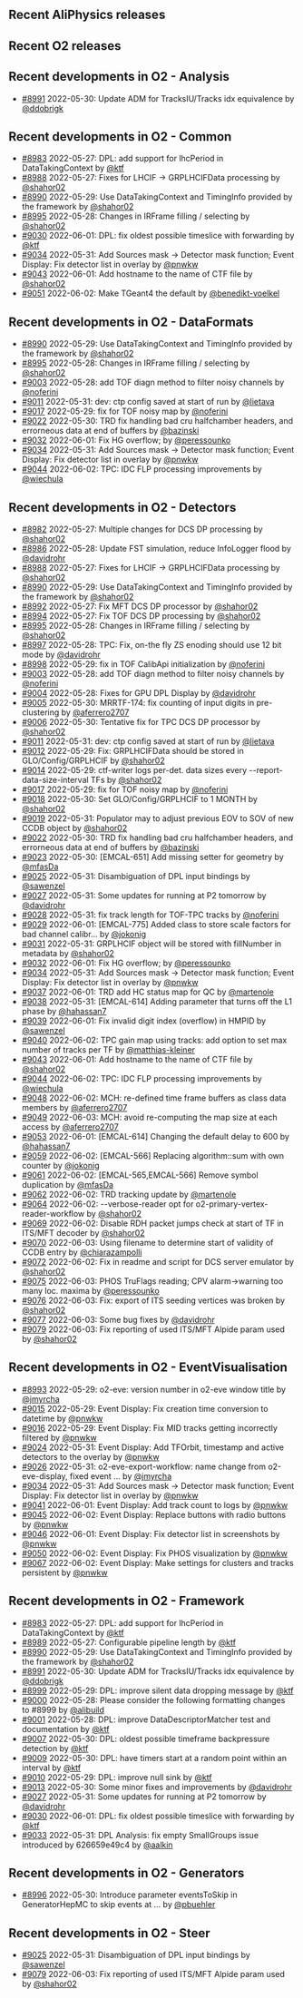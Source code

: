 ## Recent AliPhysics releases
## Recent O2 releases
## Recent developments in O2 - Analysis
- [\#8991](https://github.com/AliceO2Group/AliceO2/pull/8991) 2022-05-30: Update ADM for TracksIU/Tracks idx equivalence by [@ddobrigk](https://github.com/ddobrigk)
## Recent developments in O2 - Common
- [\#8983](https://github.com/AliceO2Group/AliceO2/pull/8983) 2022-05-27: DPL: add support for lhcPeriod in DataTakingContext by [@ktf](https://github.com/ktf)
- [\#8988](https://github.com/AliceO2Group/AliceO2/pull/8988) 2022-05-27: Fixes for LHCIF -> GRPLHCIFData processing by [@shahor02](https://github.com/shahor02)
- [\#8990](https://github.com/AliceO2Group/AliceO2/pull/8990) 2022-05-29: Use DataTakingContext and TimingInfo provided by the framework by [@shahor02](https://github.com/shahor02)
- [\#8995](https://github.com/AliceO2Group/AliceO2/pull/8995) 2022-05-28: Changes in IRFrame filling / selecting by [@shahor02](https://github.com/shahor02)
- [\#9030](https://github.com/AliceO2Group/AliceO2/pull/9030) 2022-06-01: DPL: fix oldest possible timeslice with forwarding by [@ktf](https://github.com/ktf)
- [\#9034](https://github.com/AliceO2Group/AliceO2/pull/9034) 2022-05-31: Add Sources mask -> Detector mask function; Event Display: Fix detector list in overlay by [@pnwkw](https://github.com/pnwkw)
- [\#9043](https://github.com/AliceO2Group/AliceO2/pull/9043) 2022-06-01: Add hostname to the name of CTF file by [@shahor02](https://github.com/shahor02)
- [\#9051](https://github.com/AliceO2Group/AliceO2/pull/9051) 2022-06-02: Make TGeant4 the default by [@benedikt-voelkel](https://github.com/benedikt-voelkel)
## Recent developments in O2 - DataFormats
- [\#8990](https://github.com/AliceO2Group/AliceO2/pull/8990) 2022-05-29: Use DataTakingContext and TimingInfo provided by the framework by [@shahor02](https://github.com/shahor02)
- [\#8995](https://github.com/AliceO2Group/AliceO2/pull/8995) 2022-05-28: Changes in IRFrame filling / selecting by [@shahor02](https://github.com/shahor02)
- [\#9003](https://github.com/AliceO2Group/AliceO2/pull/9003) 2022-05-28: add TOF diagn method to filter noisy channels by [@noferini](https://github.com/noferini)
- [\#9011](https://github.com/AliceO2Group/AliceO2/pull/9011) 2022-05-31: dev: ctp config saved at start of run by [@lietava](https://github.com/lietava)
- [\#9017](https://github.com/AliceO2Group/AliceO2/pull/9017) 2022-05-29: fix for TOF noisy map by [@noferini](https://github.com/noferini)
- [\#9022](https://github.com/AliceO2Group/AliceO2/pull/9022) 2022-05-30: TRD fix handling bad cru halfchamber headers, and errorneous data at end of buffers by [@bazinski](https://github.com/bazinski)
- [\#9032](https://github.com/AliceO2Group/AliceO2/pull/9032) 2022-06-01: Fix HG overflow;  by [@peressounko](https://github.com/peressounko)
- [\#9034](https://github.com/AliceO2Group/AliceO2/pull/9034) 2022-05-31: Add Sources mask -> Detector mask function; Event Display: Fix detector list in overlay by [@pnwkw](https://github.com/pnwkw)
- [\#9044](https://github.com/AliceO2Group/AliceO2/pull/9044) 2022-06-02: TPC: IDC FLP processing improvements by [@wiechula](https://github.com/wiechula)
## Recent developments in O2 - Detectors
- [\#8982](https://github.com/AliceO2Group/AliceO2/pull/8982) 2022-05-27: Multiple changes for DCS DP processing by [@shahor02](https://github.com/shahor02)
- [\#8986](https://github.com/AliceO2Group/AliceO2/pull/8986) 2022-05-28: Update FST simulation, reduce InfoLogger flood by [@davidrohr](https://github.com/davidrohr)
- [\#8988](https://github.com/AliceO2Group/AliceO2/pull/8988) 2022-05-27: Fixes for LHCIF -> GRPLHCIFData processing by [@shahor02](https://github.com/shahor02)
- [\#8990](https://github.com/AliceO2Group/AliceO2/pull/8990) 2022-05-29: Use DataTakingContext and TimingInfo provided by the framework by [@shahor02](https://github.com/shahor02)
- [\#8992](https://github.com/AliceO2Group/AliceO2/pull/8992) 2022-05-27: Fix MFT DCS DP processor by [@shahor02](https://github.com/shahor02)
- [\#8994](https://github.com/AliceO2Group/AliceO2/pull/8994) 2022-05-27: Fix TOF DCS DP processing by [@shahor02](https://github.com/shahor02)
- [\#8995](https://github.com/AliceO2Group/AliceO2/pull/8995) 2022-05-28: Changes in IRFrame filling / selecting by [@shahor02](https://github.com/shahor02)
- [\#8997](https://github.com/AliceO2Group/AliceO2/pull/8997) 2022-05-28: TPC: Fix, on-the fly ZS enoding should use 12 bit mode by [@davidrohr](https://github.com/davidrohr)
- [\#8998](https://github.com/AliceO2Group/AliceO2/pull/8998) 2022-05-29: fix in TOF CalibApi initialization by [@noferini](https://github.com/noferini)
- [\#9003](https://github.com/AliceO2Group/AliceO2/pull/9003) 2022-05-28: add TOF diagn method to filter noisy channels by [@noferini](https://github.com/noferini)
- [\#9004](https://github.com/AliceO2Group/AliceO2/pull/9004) 2022-05-28: Fixes for GPU DPL Display by [@davidrohr](https://github.com/davidrohr)
- [\#9005](https://github.com/AliceO2Group/AliceO2/pull/9005) 2022-05-30: MRRTF-174: fix counting of input digits in pre-clustering by [@aferrero2707](https://github.com/aferrero2707)
- [\#9006](https://github.com/AliceO2Group/AliceO2/pull/9006) 2022-05-30: Tentative fix for TPC DCS DP processor by [@shahor02](https://github.com/shahor02)
- [\#9011](https://github.com/AliceO2Group/AliceO2/pull/9011) 2022-05-31: dev: ctp config saved at start of run by [@lietava](https://github.com/lietava)
- [\#9012](https://github.com/AliceO2Group/AliceO2/pull/9012) 2022-05-29: Fix: GRPLHCIFData should be stored in GLO/Config/GRPLHCIF by [@shahor02](https://github.com/shahor02)
- [\#9014](https://github.com/AliceO2Group/AliceO2/pull/9014) 2022-05-29: ctf-writer logs per-det. data sizes every --report-data-size-interval TFs by [@shahor02](https://github.com/shahor02)
- [\#9017](https://github.com/AliceO2Group/AliceO2/pull/9017) 2022-05-29: fix for TOF noisy map by [@noferini](https://github.com/noferini)
- [\#9018](https://github.com/AliceO2Group/AliceO2/pull/9018) 2022-05-30: Set GLO/Config/GRPLHCIF to 1 MONTH by [@shahor02](https://github.com/shahor02)
- [\#9019](https://github.com/AliceO2Group/AliceO2/pull/9019) 2022-05-31: Populator may to adjust previous EOV to SOV of new CCDB object by [@shahor02](https://github.com/shahor02)
- [\#9022](https://github.com/AliceO2Group/AliceO2/pull/9022) 2022-05-30: TRD fix handling bad cru halfchamber headers, and errorneous data at end of buffers by [@bazinski](https://github.com/bazinski)
- [\#9023](https://github.com/AliceO2Group/AliceO2/pull/9023) 2022-05-30: [EMCAL-651] Add missing setter for geometry by [@mfasDa](https://github.com/mfasDa)
- [\#9025](https://github.com/AliceO2Group/AliceO2/pull/9025) 2022-05-31: Disambiguation of DPL input bindings by [@sawenzel](https://github.com/sawenzel)
- [\#9027](https://github.com/AliceO2Group/AliceO2/pull/9027) 2022-05-31: Some updates for running at P2 tomorrow by [@davidrohr](https://github.com/davidrohr)
- [\#9028](https://github.com/AliceO2Group/AliceO2/pull/9028) 2022-05-31: fix track length for TOF-TPC tracks by [@noferini](https://github.com/noferini)
- [\#9029](https://github.com/AliceO2Group/AliceO2/pull/9029) 2022-06-01: [EMCAL-775] Added class to store scale factors for bad channel calibr… by [@jokonig](https://github.com/jokonig)
- [\#9031](https://github.com/AliceO2Group/AliceO2/pull/9031) 2022-05-31: GRPLHCIF object will be stored with fillNumber in metadata by [@shahor02](https://github.com/shahor02)
- [\#9032](https://github.com/AliceO2Group/AliceO2/pull/9032) 2022-06-01: Fix HG overflow;  by [@peressounko](https://github.com/peressounko)
- [\#9034](https://github.com/AliceO2Group/AliceO2/pull/9034) 2022-05-31: Add Sources mask -> Detector mask function; Event Display: Fix detector list in overlay by [@pnwkw](https://github.com/pnwkw)
- [\#9037](https://github.com/AliceO2Group/AliceO2/pull/9037) 2022-06-01: TRD add HC status map for QC by [@martenole](https://github.com/martenole)
- [\#9038](https://github.com/AliceO2Group/AliceO2/pull/9038) 2022-05-31: [EMCAL-614] Adding parameter that turns off the L1 phase by [@hahassan7](https://github.com/hahassan7)
- [\#9039](https://github.com/AliceO2Group/AliceO2/pull/9039) 2022-06-01: Fix invalid digit index (overflow) in HMPID by [@sawenzel](https://github.com/sawenzel)
- [\#9040](https://github.com/AliceO2Group/AliceO2/pull/9040) 2022-06-02: TPC gain map using tracks: add option to set max number of tracks per TF by [@matthias-kleiner](https://github.com/matthias-kleiner)
- [\#9043](https://github.com/AliceO2Group/AliceO2/pull/9043) 2022-06-01: Add hostname to the name of CTF file by [@shahor02](https://github.com/shahor02)
- [\#9044](https://github.com/AliceO2Group/AliceO2/pull/9044) 2022-06-02: TPC: IDC FLP processing improvements by [@wiechula](https://github.com/wiechula)
- [\#9048](https://github.com/AliceO2Group/AliceO2/pull/9048) 2022-06-02: MCH: re-defined time frame buffers as class data members by [@aferrero2707](https://github.com/aferrero2707)
- [\#9049](https://github.com/AliceO2Group/AliceO2/pull/9049) 2022-06-03: MCH: avoid re-computing the map size at each access by [@aferrero2707](https://github.com/aferrero2707)
- [\#9053](https://github.com/AliceO2Group/AliceO2/pull/9053) 2022-06-01: [EMCAL-614] Changing the default delay to 600 by [@hahassan7](https://github.com/hahassan7)
- [\#9059](https://github.com/AliceO2Group/AliceO2/pull/9059) 2022-06-02:  [EMCAL-566] Replacing algorithm::sum with own counter  by [@jokonig](https://github.com/jokonig)
- [\#9061](https://github.com/AliceO2Group/AliceO2/pull/9061) 2022-06-02: [EMCAL-565,EMCAL-566] Remove symbol duplication by [@mfasDa](https://github.com/mfasDa)
- [\#9062](https://github.com/AliceO2Group/AliceO2/pull/9062) 2022-06-02: TRD tracking update by [@martenole](https://github.com/martenole)
- [\#9064](https://github.com/AliceO2Group/AliceO2/pull/9064) 2022-06-02: --verbose-reader opt for o2-primary-vertex-reader-workflow by [@shahor02](https://github.com/shahor02)
- [\#9069](https://github.com/AliceO2Group/AliceO2/pull/9069) 2022-06-02: Disable RDH packet jumps check at start of TF in ITS/MFT decoder by [@shahor02](https://github.com/shahor02)
- [\#9070](https://github.com/AliceO2Group/AliceO2/pull/9070) 2022-06-03: Using filename to determine start of validity of CCDB entry by [@chiarazampolli](https://github.com/chiarazampolli)
- [\#9072](https://github.com/AliceO2Group/AliceO2/pull/9072) 2022-06-02: Fix in readme and script for DCS server emulator by [@shahor02](https://github.com/shahor02)
- [\#9075](https://github.com/AliceO2Group/AliceO2/pull/9075) 2022-06-03: PHOS TruFlags reading; CPV alarm->warning too many loc. maxima by [@peressounko](https://github.com/peressounko)
- [\#9076](https://github.com/AliceO2Group/AliceO2/pull/9076) 2022-06-03: Fix: export of ITS seeding vertices was broken by [@shahor02](https://github.com/shahor02)
- [\#9077](https://github.com/AliceO2Group/AliceO2/pull/9077) 2022-06-03: Some bug fixes by [@davidrohr](https://github.com/davidrohr)
- [\#9079](https://github.com/AliceO2Group/AliceO2/pull/9079) 2022-06-03: Fix reporting of used ITS/MFT Alpide param used by [@shahor02](https://github.com/shahor02)
## Recent developments in O2 - EventVisualisation
- [\#8993](https://github.com/AliceO2Group/AliceO2/pull/8993) 2022-05-29: o2-eve: version number in o2-eve window title by [@jmyrcha](https://github.com/jmyrcha)
- [\#9015](https://github.com/AliceO2Group/AliceO2/pull/9015) 2022-05-29: Event Display: Fix creation time conversion to datetime by [@pnwkw](https://github.com/pnwkw)
- [\#9016](https://github.com/AliceO2Group/AliceO2/pull/9016) 2022-05-29: Event Display: Fix MID tracks getting incorrectly filtered by [@pnwkw](https://github.com/pnwkw)
- [\#9024](https://github.com/AliceO2Group/AliceO2/pull/9024) 2022-05-31: Event Display: Add TFOrbit, timestamp and active detectors to the overlay by [@pnwkw](https://github.com/pnwkw)
- [\#9026](https://github.com/AliceO2Group/AliceO2/pull/9026) 2022-05-31: o2-eve-export-workflow: name change from o2-eve-display, fixed event … by [@jmyrcha](https://github.com/jmyrcha)
- [\#9034](https://github.com/AliceO2Group/AliceO2/pull/9034) 2022-05-31: Add Sources mask -> Detector mask function; Event Display: Fix detector list in overlay by [@pnwkw](https://github.com/pnwkw)
- [\#9041](https://github.com/AliceO2Group/AliceO2/pull/9041) 2022-06-01: Event Display: Add track count to logs by [@pnwkw](https://github.com/pnwkw)
- [\#9045](https://github.com/AliceO2Group/AliceO2/pull/9045) 2022-06-02: Event Display: Replace buttons with radio buttons by [@pnwkw](https://github.com/pnwkw)
- [\#9046](https://github.com/AliceO2Group/AliceO2/pull/9046) 2022-06-01: Event Display: Fix detector list in screenshots by [@pnwkw](https://github.com/pnwkw)
- [\#9050](https://github.com/AliceO2Group/AliceO2/pull/9050) 2022-06-02: Event Display: Fix PHOS visualization by [@pnwkw](https://github.com/pnwkw)
- [\#9067](https://github.com/AliceO2Group/AliceO2/pull/9067) 2022-06-02: Event Display: Make settings for clusters and tracks persistent by [@pnwkw](https://github.com/pnwkw)
## Recent developments in O2 - Framework
- [\#8983](https://github.com/AliceO2Group/AliceO2/pull/8983) 2022-05-27: DPL: add support for lhcPeriod in DataTakingContext by [@ktf](https://github.com/ktf)
- [\#8989](https://github.com/AliceO2Group/AliceO2/pull/8989) 2022-05-27: Configurable pipeline length by [@ktf](https://github.com/ktf)
- [\#8990](https://github.com/AliceO2Group/AliceO2/pull/8990) 2022-05-29: Use DataTakingContext and TimingInfo provided by the framework by [@shahor02](https://github.com/shahor02)
- [\#8991](https://github.com/AliceO2Group/AliceO2/pull/8991) 2022-05-30: Update ADM for TracksIU/Tracks idx equivalence by [@ddobrigk](https://github.com/ddobrigk)
- [\#8999](https://github.com/AliceO2Group/AliceO2/pull/8999) 2022-05-29: DPL: improve silent data dropping message by [@ktf](https://github.com/ktf)
- [\#9000](https://github.com/AliceO2Group/AliceO2/pull/9000) 2022-05-28: Please consider the following formatting changes to #8999 by [@alibuild](https://github.com/alibuild)
- [\#9001](https://github.com/AliceO2Group/AliceO2/pull/9001) 2022-05-28: DPL: improve DataDescriptorMatcher test and documentation by [@ktf](https://github.com/ktf)
- [\#9007](https://github.com/AliceO2Group/AliceO2/pull/9007) 2022-05-30: DPL: oldest possible timeframe backpressure detection by [@ktf](https://github.com/ktf)
- [\#9009](https://github.com/AliceO2Group/AliceO2/pull/9009) 2022-05-30: DPL: have timers start at a random point within an interval by [@ktf](https://github.com/ktf)
- [\#9010](https://github.com/AliceO2Group/AliceO2/pull/9010) 2022-05-29: DPL: improve null sink by [@ktf](https://github.com/ktf)
- [\#9013](https://github.com/AliceO2Group/AliceO2/pull/9013) 2022-05-30: Some minor fixes and improvements by [@davidrohr](https://github.com/davidrohr)
- [\#9027](https://github.com/AliceO2Group/AliceO2/pull/9027) 2022-05-31: Some updates for running at P2 tomorrow by [@davidrohr](https://github.com/davidrohr)
- [\#9030](https://github.com/AliceO2Group/AliceO2/pull/9030) 2022-06-01: DPL: fix oldest possible timeslice with forwarding by [@ktf](https://github.com/ktf)
- [\#9033](https://github.com/AliceO2Group/AliceO2/pull/9033) 2022-05-31: DPL Analysis: fix empty SmallGroups issue introduced by 626659e49c4 by [@aalkin](https://github.com/aalkin)
## Recent developments in O2 - Generators
- [\#8996](https://github.com/AliceO2Group/AliceO2/pull/8996) 2022-05-30: Introduce parameter eventsToSkip in GeneratorHepMC to skip events at … by [@pbuehler](https://github.com/pbuehler)
## Recent developments in O2 - Steer
- [\#9025](https://github.com/AliceO2Group/AliceO2/pull/9025) 2022-05-31: Disambiguation of DPL input bindings by [@sawenzel](https://github.com/sawenzel)
- [\#9079](https://github.com/AliceO2Group/AliceO2/pull/9079) 2022-06-03: Fix reporting of used ITS/MFT Alpide param used by [@shahor02](https://github.com/shahor02)
